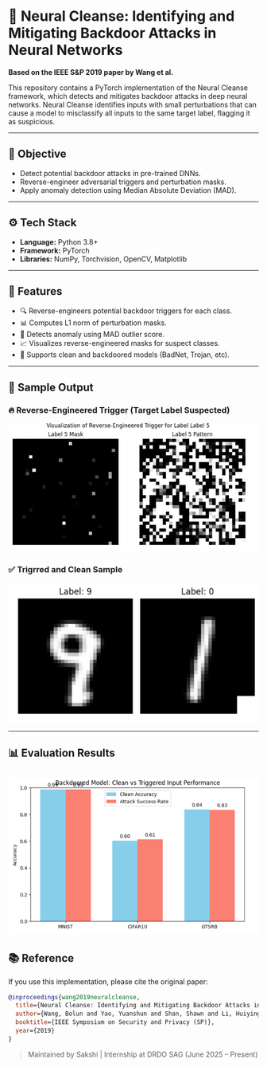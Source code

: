 # 🧠 Neural Cleanse: Identifying and Mitigating Backdoor Attacks in Neural Networks

**Based on the IEEE S&P 2019 paper by Wang et al.**

This repository contains a PyTorch implementation of the Neural Cleanse framework, which detects and mitigates backdoor attacks in deep neural networks. Neural Cleanse identifies inputs with small perturbations that can cause a model to misclassify all inputs to the same target label, flagging it as suspicious.

---

## 🎯 Objective
- Detect potential backdoor attacks in pre-trained DNNs.
- Reverse-engineer adversarial triggers and perturbation masks.
- Apply anomaly detection using Median Absolute Deviation (MAD).

---

## ⚙️ Tech Stack
- **Language:** Python 3.8+
- **Framework:** PyTorch
- **Libraries:** NumPy, Torchvision, OpenCV, Matplotlib

---

## 🚀 Features
- 🔍 Reverse-engineers potential backdoor triggers for each class.
- 📊 Computes L1 norm of perturbation masks.
- 🧠 Detects anomaly using MAD outlier score.
- 📈 Visualizes reverse-engineered masks for suspect classes.
- 🧪 Supports clean and backdoored models (BadNet, Trojan, etc).

---

## 📸 Sample Output

### 🔥 Reverse-Engineered Trigger (Target Label Suspected)
![Trigger 5](images/mask_class_7.png)

### ✅ Trigrred and Clean Sample
![Trigger 1](images/mask_class_1.png)

---

## 📊 Evaluation Results
![MAD Scores](images/mad_scores.png)
---


## 📚 Reference
If you use this implementation, please cite the original paper:
```bibtex
@inproceedings{wang2019neuralcleanse,
  title={Neural Cleanse: Identifying and Mitigating Backdoor Attacks in Neural Networks},
  author={Wang, Bolun and Yao, Yuanshun and Shan, Shawn and Li, Huiying and Viswanath, Bimal and Zheng, Haitao and Zhao, Ben Y},
  booktitle={IEEE Symposium on Security and Privacy (SP)},
  year={2019}
}
```

> Maintained by Sakshi | Internship at DRDO SAG (June 2025 – Present)

